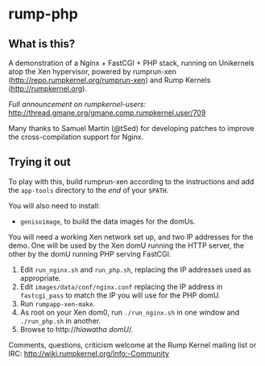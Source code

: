 # rump-php

## What is this?

A demonstration of a Nginx + FastCGI + PHP stack, running on Unikernels atop
the Xen hypervisor, powered by rumprun-xen
(http://repo.rumpkernel.org/rumprun-xen) and Rump Kernels
(http://rumpkernel.org).

*Full announcement on rumpkernel-users:* http://thread.gmane.org/gmane.comp.rumpkernel.user/709

Many thanks to Samuel Martin (@tSed) for developing patches to improve the
cross-compilation support for Nginx.

## Trying it out

To play with this, build rumprun-xen according to the instructions and add the
`app-tools` directory to the *end* of your `$PATH`.

You will also need to install:
* `genisoimage`, to build the data images for the domUs.

You will need a working Xen network set up, and two IP addresses for the demo.
One will be used by the Xen domU running the HTTP server, the other by the domU
running PHP serving FastCGI.

1. Edit `run_nginx.sh` and `run_php.sh`, replacing the IP addresses used as
   appropriate.
2. Edit `images/data/conf/nginx.conf` replacing the IP address in
   `fastcgi_pass` to match the IP you will use for the PHP domU.
3. Run `rumpapp-xen-make`.
4. As root on your Xen dom0, run `./run_nginx.sh` in one window and
   `./run_php.sh` in another.
5. Browse to http://_hiawatha domU_/.

Comments, questions, criticism welcome at the Rump Kernel mailing list or IRC:
http://wiki.rumpkernel.org/Info:-Community


